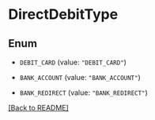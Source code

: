# DirectDebitType

## Enum


* `DEBIT_CARD` (value: `"DEBIT_CARD"`)

* `BANK_ACCOUNT` (value: `"BANK_ACCOUNT"`)

* `BANK_REDIRECT` (value: `"BANK_REDIRECT"`)


[[Back to README]](../../README.md)


